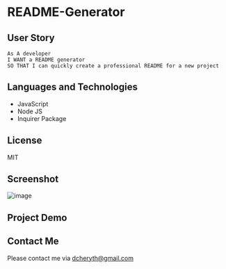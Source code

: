 # README-Generator

## User Story
```
As A developer
I WANT a README generator
SO THAT I can quickly create a professional README for a new project
```

## Languages and Technologies
- JavaScript
- Node JS
- Inquirer Package

## License
MIT

## Screenshot
![image](https://user-images.githubusercontent.com/80147201/118388238-13855280-b5d8-11eb-8d5c-499d07c703b0.png)

## Project Demo



## Contact Me
Please contact me via dcheryth@gmail.com
